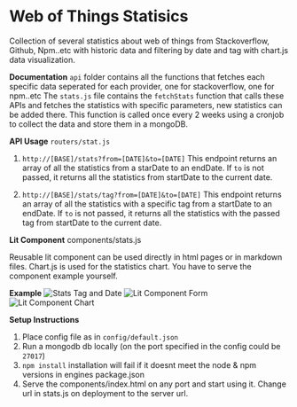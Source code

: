 # Web of Things Statisics

Collection of several statistics about web of things from Stackoverflow, Github, Npm..etc with historic data and filtering by date and tag with chart.js data visualization.

**Documentation**
`api` folder contains all the functions that fetches each specific data seperated for each provider, one for stackoverflow, one for npm..etc
The `stats.js` file contains the `fetchStats` function that calls these APIs and fetches the statistics with specific parameters, new statistics can be added there. This function is called once every 2 weeks using a cronjob to collect the data and store them in a mongoDB.

**API Usage**
`routers/stat.js`

1. `http://[BASE]/stats?from=[DATE]&to=[DATE]`
   This endpoint returns an array of all the statistics from a starDate to an endDate. If `to` is not passed, it returns all the statistics from startDate to the current date.

2. `http://[BASE]/stats/tag?from=[DATE]&to=[DATE]`
   This endpoint returns an array of all the statistics with a specific tag from a startDate to an endDate. If `to` is not passed, it returns all the statistics with the passed tag from startDate to the current date.

**Lit Component**
components/stats.js

Reusable lit component can be used directly in html pages or in markdown files. Chart.js is used for the statistics chart.
You have to serve the component example yourself.

**Example**
![Stats Tag and Date](https://i.ibb.co/brcBXS9/dateandtag.png)
![Lit Component Form](https://i.ibb.co/X3XgFjb/lit1.png)
![Lit Component Chart](https://i.ibb.co/BBDxXs4/chart.png)

**Setup Instructions**

1. Place config file as in `config/default.json `
2. Run a mongodb db locally (on the port specified in the config could be `27017`)
3. `npm install` installation will fail if it doesnt meet the node & npm versions in engines package.json
4. Serve the components/index.html on any port and start using it. Change url in stats.js on deployment to the server url.
